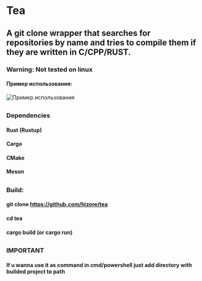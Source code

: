 # Tea
## A git clone wrapper that searches for repositories by name and tries to compile them if they are written in C/CPP/RUST.

### Warning: Not tested on linux

#### Пример использования:
![Пример использования](https://toukor.s-ul.eu/pqTQNSne)
##

### Dependencies
#### Rust (Rustup)
#### Cargo
#### CMake
#### Meson

##

### Build:
####  git clone https://github.com/hizore/tea
#### cd tea
####  cargo build (or cargo run)

##
### IMPORTANT
#### If u wanna use it as command in cmd/powershell just add directory with builded project to path 
